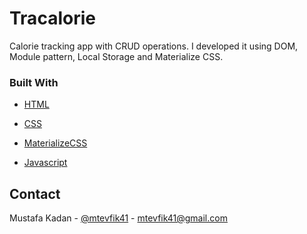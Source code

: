 

<!-- ABOUT THE PROJECT -->

# Tracalorie

Calorie tracking app with CRUD operations. I developed it using DOM, Module pattern, Local Storage and Materialize CSS.

### Built With

- [HTML](https://en.wikipedia.org/wiki/HTML)

- [CSS](https://en.wikipedia.org/wiki/CSS)

- [MaterializeCSS](https://materializecss.com/)

- [Javascript](https://www.javascript.com/)

## Contact

Mustafa Kadan - [@mtevfik41](https://twitter.com/mtevfik41) - mtevfik41@gmail.com
